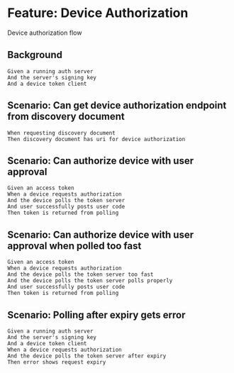 # Feature: Device Authorization

Device authorization flow

## Background

    Given a running auth server
    And the server's signing key
    And a device token client

## Scenario: Can get device authorization endpoint from discovery document

    When requesting discovery document
    Then discovery document has uri for device authorization

## Scenario: Can authorize device with user approval

    Given an access token
    When a device requests authorization
    And the device polls the token server
    And user successfully posts user code
    Then token is returned from polling

## Scenario: Can authorize device with user approval when polled too fast

    Given an access token
    When a device requests authorization
    And the device polls the token server too fast
    And the device polls the token server polls properly
    And user successfully posts user code
    Then token is returned from polling

## Scenario: Polling after expiry gets error

    Given a running auth server
    And the server's signing key
    And a device token client
    When a device requests authorization
    And the device polls the token server after expiry
    Then error shows request expiry
